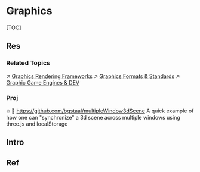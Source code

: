 # Graphics

[TOC]



## Res
### Related Topics
↗ [Graphics Rendering Frameworks](../../../../../../🔑%20CS_Core/🧬%20Computer%20System/🚀%20Virtualization%20Theory/🧩%20Graphics%20Rendering%20Frameworks/Graphics%20Rendering%20Frameworks.md)
↗ [Graphics Formats & Standards](../../../../../../🔑%20CS_Core/👩‍💻%20Programming%20Methodology%20and%20Languages/Codec%20&%20Media%20Formats%20&%20Standards/Graphics%20Formats%20&%20Standards/Graphics%20Formats%20&%20Standards.md)
↗ [Graphic Game Engines & DEV](../../../../../../🔑%20CS_Core/🧰%20Generic%20Tools/🚀%20Life%20Productivity/🕹️%20Games/📌%20Graphic%20Game%20Engines%20&%20DEV/Graphic%20Game%20Engines%20&%20DEV.md)

### Proj
🔥 🚧 https://github.com/bgstaal/multipleWindow3dScene
A quick example of how one can "synchronize" a 3d scene across multiple windows using three.js and localStorage



## Intro


## Ref

